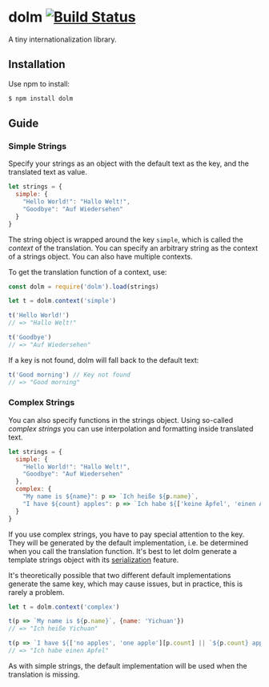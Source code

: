 # dolm [![Build Status](https://travis-ci.org/yishn/dolm.svg?branch=master)](https://travis-ci.org/yishn/dolm)

A tiny internationalization library.

## Installation

Use npm to install:

~~~js
$ npm install dolm
~~~

## Guide

### Simple Strings

Specify your strings as an object with the default text as the key, and the translated text as value.

~~~js
let strings = {
  simple: {
    "Hello World!": "Hallo Welt!",
    "Goodbye": "Auf Wiedersehen"
  }
}
~~~

The string object is wrapped around the key `simple`, which is called the *context* of the translation. You can specify an arbitrary string as the context of a strings object. You can also have multiple contexts.

To get the translation function of a context, use:

~~~js
const dolm = require('dolm').load(strings)

let t = dolm.context('simple')

t('Hello World!')
// => "Hallo Welt!"

t('Goodbye')
// => "Auf Wiedersehen"
~~~

If a key is not found, dolm will fall back to the default text:

~~~js
t('Good morning') // Key not found
// => "Good morning"
~~~

### Complex Strings

You can also specify functions in the strings object. Using so-called *complex strings* you can use interpolation and formatting inside translated text.

~~~js
let strings = {
  simple: {
    "Hello World!": "Hallo Welt!",
    "Goodbye": "Auf Wiedersehen"
  },
  complex: {
    "My name is ${name}": p => `Ich heiße ${p.name}`,
    "I have ${count} apples": p => `Ich habe ${['keine Äpfel', 'einen Apfel'][p.count] || `${p.count} Äpfel`}`
  }
}
~~~

If you use complex strings, you have to pay special attention to the key. They will be generated by the default implementation, i.e. be determined when you call the translation function. It's best to let dolm generate a template strings object with its [serialization](#serialization) feature.

It's theoretically possible that two different default implementations generate the same key, which may cause issues, but in practice, this is rarely a problem.

~~~js
let t = dolm.context('complex')

t(p => `My name is ${p.name}`, {name: 'Yichuan'})
// => "Ich heiße Yichuan"

t(p => `I have ${['no apples', 'one apple'][p.count] || `${p.count} apples`}`, {count: 1})
// => "Ich habe einen Apfel"
~~~

As with simple strings, the default implementation will be used when the translation is missing.
